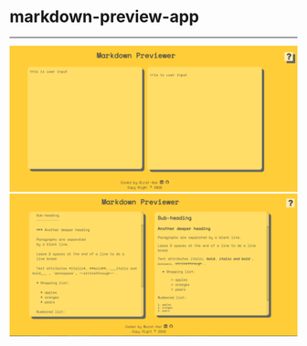 # markdown-preview-app
---
![Markdown preview app](./img/app-screenshot-1.png)
![Markdown preview app](./img/app-screenshot-2.png)
